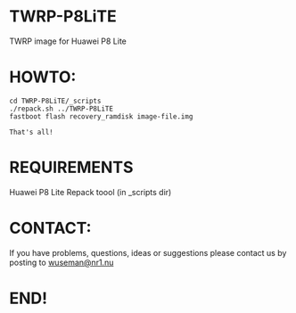 # TWRP-P8LiTE

TWRP image for Huawei P8 Lite 

# HOWTO: 

    cd TWRP-P8LiTE/_scripts
    ./repack.sh ../TWRP-P8LiTE
    fastboot flash recovery_ramdisk image-file.img
    
    That's all!
    
# REQUIREMENTS

Huawei P8 Lite
Repack toool (in _scripts dir)

# CONTACT:

If you have problems, questions, ideas or suggestions please contact us by posting to wuseman@nr1.nu

# END!

